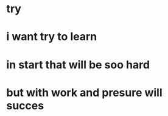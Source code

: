 # try
# i want try to learn
# in start that will be soo hard
# but with work and presure will succes

